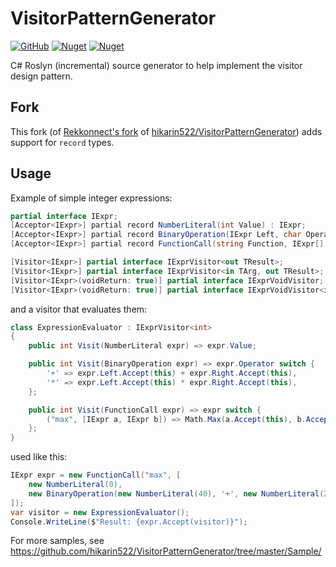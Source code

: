 # VisitorPatternGenerator
[![GitHub](https://img.shields.io/github/license/Ghost4Man/VisitorPatternGenerator)](https://github.com/Ghost4Man/VisitorPatternGenerator/tree/master/LICENSE)
[![Nuget](https://img.shields.io/nuget/v/Ghost4Man.VisitorPatternGenerator)](https://www.nuget.org/packages/Ghost4Man.VisitorPatternGenerator/)
[![Nuget](https://img.shields.io/nuget/dt/Ghost4Man.VisitorPatternGenerator)](https://www.nuget.org/packages/Ghost4Man.VisitorPatternGenerator/)

C# Roslyn (incremental) source generator to help implement the visitor design pattern.

## Fork

This fork (of [Rekkonnect's fork](https://github.com/Rekkonnect/VisitorPatternGenerator) of [hikarin522/VisitorPatternGenerator](https://github.com/hikarin522/VisitorPatternGenerator/)) adds support for `record` types.

## Usage

Example of simple integer expressions:

```cs
partial interface IExpr;
[Acceptor<IExpr>] partial record NumberLiteral(int Value) : IExpr;
[Acceptor<IExpr>] partial record BinaryOperation(IExpr Left, char Operator, IExpr Right) : IExpr;
[Acceptor<IExpr>] partial record FunctionCall(string Function, IExpr[] Args) : IExpr;

[Visitor<IExpr>] partial interface IExprVisitor<out TResult>;
[Visitor<IExpr>] partial interface IExprVisitor<in TArg, out TResult>;
[Visitor<IExpr>(voidReturn: true)] partial interface IExprVoidVisitor;
[Visitor<IExpr>(voidReturn: true)] partial interface IExprVoidVisitor<in TArg>;
```

and a visitor that evaluates them:

```cs
class ExpressionEvaluator : IExprVisitor<int>
{
    public int Visit(NumberLiteral expr) => expr.Value;

    public int Visit(BinaryOperation expr) => expr.Operator switch {
        '+' => expr.Left.Accept(this) + expr.Right.Accept(this),
        '*' => expr.Left.Accept(this) * expr.Right.Accept(this),
    };

    public int Visit(FunctionCall expr) => expr switch {
        ("max", [IExpr a, IExpr b]) => Math.Max(a.Accept(this), b.Accept(this)),
    };
}
```

used like this:

```cs
IExpr expr = new FunctionCall("max", [
    new NumberLiteral(0),
    new BinaryOperation(new NumberLiteral(40), '+', new NumberLiteral(2))
]);
var visitor = new ExpressionEvaluator();
Console.WriteLine($"Result: {expr.Accept(visitor)}");
```

For more samples, see <https://github.com/hikarin522/VisitorPatternGenerator/tree/master/Sample/>
